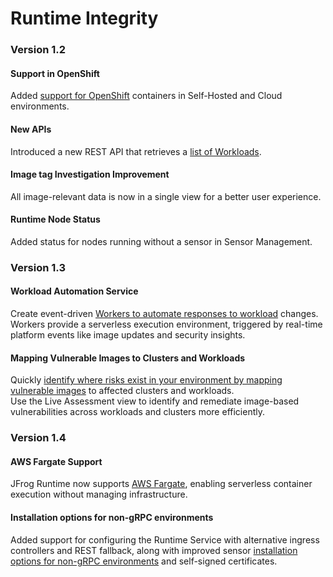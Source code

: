 # Runtime Integrity

### Version 1.2

#### Support in OpenShift

Added [support for OpenShift](../supported-technologies/) containers in Self-Hosted and Cloud environments.

#### New APIs

Introduced a new REST API that retrieves a [list of Workloads](../apis/list-workloads.md).

#### Image tag Investigation Improvement​​

All image-relevant data is now in a single view for a better user experience.

#### Runtime Node Status​​

Added status for nodes running without a sensor in ​Sensor Management​​.

### Version 1.3

#### Workload Automation Service

Create event-driven [Workers to automate responses to workload](../configure-runtime/workload-automation-service.md) changes.\
Workers provide a serverless execution environment, triggered by real-time platform events like image updates and security insights.

#### Mapping Vulnerable Images to Clusters and Workloads

Quickly [identify where risks exist in your environment by mapping vulnerable images](../how-tos/inspecting-live-software-components.md#identifying-risk-locations-in-runtime-by-mapping-vulnerable-images-to-clusters-and-workloads) to affected clusters and workloads.\
Use the Live Assessment view to identify and remediate image-based vulnerabilities across workloads and clusters more efficiently.

### Version 1.4

#### AWS Fargate Support&#x20;

JFrog Runtime now supports [AWS Fargate](../configure-runtime/ecs-task-scanning-fargate-launch-type-supported.md), enabling serverless container execution without managing infrastructure.

#### Installation options for non-gRPC environments

Added support for configuring the Runtime Service with alternative ingress controllers and REST fallback, along with improved sensor [installation options for non-gRPC environments](https://jfrog.com/help/r/jfrog-installation-setup-documentation/installing-jfrog-runtime-security) and self-signed certificates.
